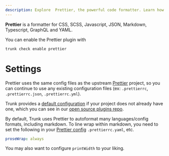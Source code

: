 ```yaml
---
description: Explore  Prettier, the powerful code formatter. Learn how to install, configure, and effectively use Prettier to enhance your coding workflow.
---
```


**Prettier** is a formatter for CSS, SCSS, Javascript, JSON, Markdown, Typescript, GraphQL and YAML.

You can enable the Prettier plugin with

```shell
trunk check enable prettier
```

# Settings

Prettier uses the same config files as the 
upstream [Prettier](https://prettier.io/) project, so you can continue to use any
existing configuration files (ex: `.prettierrc`, `.prettierrc.json`, `.prettierrc.yml`).

Trunk provides a [default configuration](https://github.com/trunk-io/plugins/tree/main/linters/prettier) if your project does not already have one,
which you can see in our [open source plugins repo](https://github.com/trunk-io/plugins/tree/main).


By default, Trunk uses Prettier to autoformat many languages/config formats, including markdown. To line wrap within markdown, you need to set the following in your [Prettier config](https://prettier.io/docs/en/configuration.html) `.prettierrc.yaml`, etc.

```yaml
proseWrap: always
```
You may also want to configure `printWidth` to your liking.



